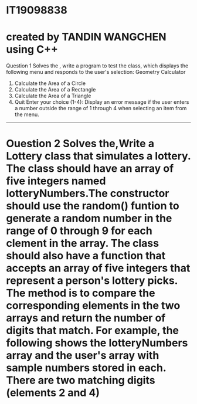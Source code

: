 # IT19098838 
created by TANDIN WANGCHEN
using  C++
============================================================================================================
Question 1 
Solves the , write a program to test the class, which displays the following menu and responds
to the user's selection:
Geometry Calculator
1. Calculate the Area of a Circle
2. Calculate the Area of a Rectangle
3. Calculate the Area of a Triangle
4. Quit
Enter your choice (1-4):
Display an error message if the user enters a number outside the range of 1 through 4 when
selecting an item from the menu.
------------------------------------------------------------------

Ouestion 2
Solves the,Write a Lottery class that simulates a lottery.
The class should have an array of five integers named lotteryNumbers.The constructor should
use the random() funtion to generate a random number in the range of 0 through 9 for each
clement in the array. The class should also have a function that accepts an array of five integers
that represent a person's lottery picks.
The method is to compare the corresponding elements in the two arrays and return the number
of digits that match.
For example, the following shows the lotteryNumbers array and the user's array with sample
numbers stored in each.
There are two matching digits (elements 2 and 4)
=================================================================================================================
